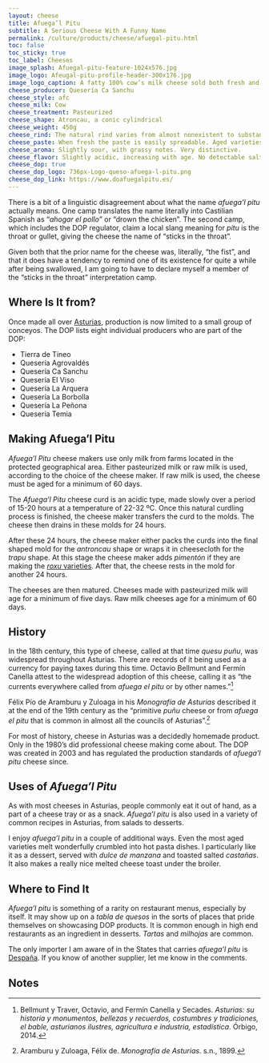 ```yaml
---
layout: cheese
title: Afuega’l Pitu
subtitle: A Serious Cheese With A Funny Name
permalink: /culture/products/cheese/afuegal-pitu.html
toc: false
toc_sticky: true
toc_label: Cheeses
image_splash: Afuegal-pitu-feature-1024x576.jpg
image_logo: Afeugal-pitu-profile-header-300x176.jpg
image_logo_caption: A fatty 100% cow’s milk cheese sold both fresh and aged. Fresh is from pasteurized milk, aged is not.
cheese_producer: Quesería Ca Sanchu
cheese_style: afc
cheese_milk: Cow
cheese_treatment: Pasteurized
cheese_shape: Atroncau, a conic cylindrical
cheese_weight: 450g
cheese_rind: The natural rind varies from almost nonexistent to substantial depending on the age of the cheese.
cheese_paste: When fresh the paste is easily spreadable. Aged varieties have a very dense, crumbly paste.
cheese_aroma: Slightly sour, with grassy notes. Very distinctive.
cheese_flavor: Slightly acidic, increasing with age. No detectable salty notes, creamy and very dry.
cheese_dop: true
cheese_dop_logo: 736px-Logo-queso-afuega-l-pitu.png
cheese_dop_link: https://www.doafuegalpitu.es/
---
```

There is a bit of a linguistic disagreement about what the name _afuega’l pitu_ actually means. One camp translates the name literally into Castilian Spanish as “_ahogar el pollo_” or “drown the chicken”. The second camp, which includes the DOP regulator, claim a local slang meaning for _pitu_ is the throat or gullet, giving the cheese the name of “sticks in the throat”.

Given both that the prior name for the cheese was, literally, “the fist”, and that it does have a tendency to remind one of its existence for quite a while after being swallowed, I am going to have to declare myself a member of the “sticks in the throat” interpretation camp.

## Where Is It from?

Once made all over [Asturias](https://eatingasturias.com/wiki/Asturias "Asturias"), production is now limited to a small group of conceyos. The DOP lists eight individual producers who are part of the DOP:
- Tierra de Tineo
- Quesería Agrovaldés
- Quesería Ca Sanchu
- Quesería El Viso
- Quesería La Arquera
- Quesería La Borbolla
- Quesería La Peñona
- Quesería Temia

## Making Afuega’l Pitu

_Afuega’l Pitu_ cheese makers use only milk from farms located in the protected geographical area. Either pasteurized milk or raw milk is used, according to the choice of the cheese maker. If raw milk is used, the cheese must be aged for a minimum of 60 days.

The _Afuega’l Pitu_ cheese curd is an acidic type, made slowly over a period of 15-20 hours at a temperature of 22-32 ºC. Once this natural curdling process is finished, the cheese maker transfers the curd to the molds. The cheese then drains in these molds for 24 hours.

After these 24 hours, the cheese maker either packs the curds into the final shaped mold for the _antroncau_ shape or wraps it in cheesecloth for the _trapu_ shape. At this stage the cheese maker adds _pimentón_ if they are making the [_roxu_ varieties](/culture/products/cheese/afuegal-pitu.html). After that, the cheese rests in the mold for another 24 hours.

The cheeses are then matured. Cheeses made with pasteurized milk will age for a minimum of five days. Raw milk cheeses age for a minimum of 60 days.

## History

In the 18th century, this type of cheese, called at that time _quesu puñu_, was widespread throughout Asturias. There are records of it being used as a currency for paying taxes during this time. Octavio Bellmunt and Fermín Canella attest to the widespread adoption of this cheese, calling it as “the currents everywhere called from _afuega el pitu_ or by other names.”[^1]

Félix Pío de Aramburu y Zuloaga in his _Monografía de Asturias_ described it at the end of the 19th century as the “primitive _puñu_ cheese or from _afuega el pitu_ that is common in almost all the councils of Asturias”.[^2]

For most of history, cheese in Asturias was a decidedly homemade product. Only in the 1980’s did professional cheese making come about. The DOP was created in 2003 and has regulated the production standards of _afuega’l pitu_ cheese since.

## Uses of _Afuega’l Pitu_

As with most cheeses in Asturias, people commonly eat it out of hand, as a part of a cheese tray or as a snack. _Afuega’l pitu_ is also used in a variety of common recipes in Asturias, from salads to desserts.

I enjoy _afuega’l pitu_ in a couple of additional ways. Even the most aged varieties melt wonderfully crumbled into hot pasta dishes. I particularly like it as a dessert, served with _dulce de manzana_ and toasted salted _castañas_. It also makes a really nice melted cheese toast under the broiler.

## Where to Find It

_Afuega’l pitu_ is something of a rarity on restaurant menus, especially by itself. It may show up on a _tabla de quesos_ in the sorts of places that pride themselves on showcasing DOP products. It is common enough in high end restaurants as an ingredient in desserts. _Tartas_ and _milhojas_ are common.

The only importer I am aware of in the States that carries _afuega’l pitu_ is [Despaña](https://despanabrandfoods.com/collections/a7-cheese). If you know of another supplier, let me know in the comments.

## Notes

[^1]: Bellmunt y Traver, Octavio, and Fermín Canella y Secades. _Asturias: su historia y monumentos, bellezas y recuerdos, costumbres y tradiciones, el bable, asturianos ilustres, agricultura e industria, estadística_. Órbigo, 2014.
[^2]: Aramburu y Zuloaga, Félix de. _Monografía de Asturias_. s.n., 1899.